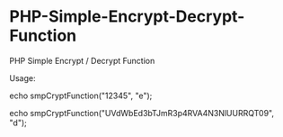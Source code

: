 # PHP-Simple-Encrypt-Decrypt-Function
PHP Simple Encrypt / Decrypt Function

Usage:

echo smpCryptFunction("12345", "e");

echo smpCryptFunction("UVdWbEd3bTJmR3p4RVA4N3NlUURRQT09", "d");
